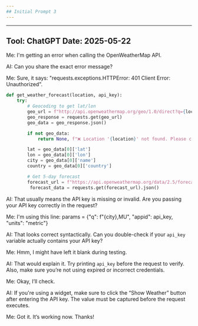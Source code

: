 ```yaml
---
## Initial Prompt 3
---
```

----------------------------------
Tool: ChatGPT
Date: 2025-05-22
----------------------------------
Me: I'm getting an error when calling the OpenWeatherMap API.

AI: Can you share the exact error message?

Me: Sure, it says: "requests.exceptions.HTTPError: 401 Client Error: Unauthorized".

```python
def get_weather_forecast(location, api_key):
    try:
        # Geocoding to get lat/lon
        geo_url = f"http://api.openweathermap.org/geo/1.0/direct?q={location}&limit=1&appid={api_key}"
        geo_response = requests.get(geo_url)
        geo_data = geo_response.json()

        if not geo_data:
            return None, f"❌ Location '{location}' not found. Please check spelling."

        lat = geo_data[0]['lat']
        lon = geo_data[0]['lon']
        city = geo_data[0]['name']
        country = geo_data[0]['country']

        # Get 5-day forecast
        forecast_url = f"https://api.openweathermap.org/data/2.5/forecast?lat={lat}&lon={lon}&units=metric&appid={api_key}"
         forecast_data = requests.get(forecast_url).json()
```
AI: That usually means the API key is missing or invalid. Are you passing your API key correctly in the request?

Me: I'm using this line: params = {"q": f"{city},MU", "appid": api_key, "units": "metric"}

AI: That looks correct syntactically. Can you double-check if your `api_key` variable actually contains your API key?

Me: Hmm, I might have left it blank during testing.

AI: That would explain it. Try printing `api_key` before the request to verify. Also, make sure you’re not using expired or incorrect credentials.

Me: Okay, I’ll check.

AI: If you're using a widget, make sure to click the “Show Weather” button after entering the API key. The value must be captured before the request executes.

Me: Got it. It’s working now. Thanks!
